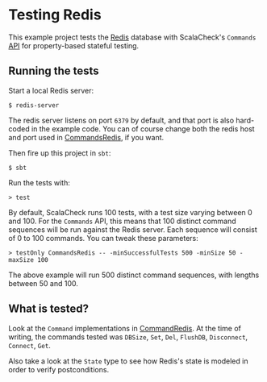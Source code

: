 # Testing Redis

This example project tests the [Redis](http://redis.io) database with
ScalaCheck's `Commands`
[API](http://scalacheck.org/files/scalacheck_2.11-1.12.2-api/index.html#org.scalacheck.commands.Commands)
for property-based stateful testing.

## Running the tests

Start a local Redis server:

```
$ redis-server
```

The redis server listens on port `6379` by default, and that port is also
hard-coded in the example code. You can of course change both the redis host
and port used in [CommandsRedis](./src/test/scala/CommandsRedis.scala), if you want.

Then fire up this project in `sbt`:

```
$ sbt
```

Run the tests with:

```
> test
```

By default, ScalaCheck runs 100 tests, with a test size varying between 0 and
100. For the `Commands` API, this means that 100 distinct command sequences
will be run against the Redis server. Each sequence will consist of 0 to 100
commands. You can tweak these parameters:

```
> testOnly CommandsRedis -- -minSuccessfulTests 500 -minSize 50 -maxSize 100
```

The above example will run 500 distinct command sequences, with lengths between
50 and 100.

## What is tested?

Look at the `Command` implementations in
[CommandRedis](./src/test/scala/CommandsRedis.scala). At the time of writing,
the commands tested was `DBSize`, `Set`, `Del`, `FlushDB`, `Disconnect`,
`Connect`, `Get`.

Also take a look at the `State` type to see how Redis's state is modeled in
order to verify postconditions.
